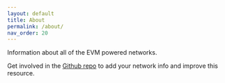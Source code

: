 ```yaml
---
layout: default
title: About
permalink: /about/
nav_order: 20
---
```


Information about all of the EVM powered networks.

Get involved in the [Github repo](https://github.com/ethereum-lists/chains) to add your network info and improve this resource.

